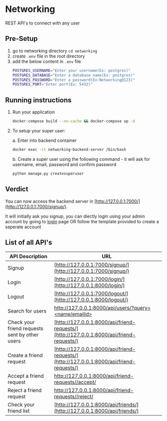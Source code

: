 # Networking
REST API's to connect with any user

## Pre-Setup
1. go to networking directory ```cd networking```
2. create ```.env``` file in the root directory
3. add the below content in ```.env``` file
   ```bash
   POSTGRES_USERNAME="Enter your username(Ex: postgres)"
   POSTGRES_DATABASE="Enter a database name(Ex: postgres)"
   POSTGRES_PASSWORD="Enter a password(Ex:Networking@123)"
   POSTGRES_PORT="Enter port(Ex: 5432)"
   ```

## Running instructions

1. Run your application
    ```bash
    docker-compose build --no-cache && docker-compose up -d
    ```

2. To setup your super user:
   
   a. Enter into backend container
   ```bash
   docker exec -it networking-backend-server /bin/bash 
   ```
   b. Create a super user using the following command - it will ask for username, email, password and confirm password
   ```bash
   python manage.py createsuperuser
   ```

## Verdict

You can now access the backend server in [http://127.0.0.1:7000/](http://127.0.0.1:7000/signup/). 

It will initially ask you signup, you can diectly login using your admin account by going to [login](http://127.0.0.1:8000/login/) page OR follow the template provided to create a seperate account


## List of all API's

| API Description                                 | URL                                                                                      |
|-------------------------------------------------|------------------------------------------------------------------------------------------|
| Signup                                          | [http://127.0.0.1:7000/signup/](http://127.0.0.1:7000/signup/)                           |
| Login                                           | [http://127.0.0.1:7000/login/](http://127.0.0.1:8000/login/)                             |
| Logout                                          | [http://127.0.0.1:7000/logout/](http://127.0.0.1:8000/logout/)                           |
| Search for users                                | [http://127.0.0.1:8000/api/users/?query=<name/emailid>](http://127.0.0.1:8000/api/users/?query=<name/emailid>) |
| Check your friend requests sent by other users | [http://127.0.0.1:8000/api/friend-requests/](http://127.0.0.1:8000/api/friend-requests/) |
| Create a friend request                        | [http://127.0.0.1:8000/api/friend-requests/](http://127.0.0.1:8000/api/friend-requests/) |
| Accept a friend request                        | [http://127.0.0.1:8000/api/friend-requests/<name>/accept/](http://127.0.0.1:8000/api/friend-requests/<name>/accept/) |
| Reject a friend request                        | [http://127.0.0.1:8000/api/friend-requests/<name>/reject/](http://127.0.0.1:8000/api/friend-requests/<name>/reject/) |
| Check your friend list                         | [http://127.0.0.1:8000/api/friends/](http://127.0.0.1:8000/api/friends/)                 |




